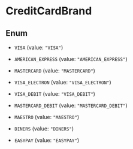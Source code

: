 

# CreditCardBrand

## Enum


* `VISA` (value: `"VISA"`)

* `AMERICAN_EXPRESS` (value: `"AMERICAN_EXPRESS"`)

* `MASTERCARD` (value: `"MASTERCARD"`)

* `VISA_ELECTRON` (value: `"VISA_ELECTRON"`)

* `VISA_DEBIT` (value: `"VISA_DEBIT"`)

* `MASTERCARD_DEBIT` (value: `"MASTERCARD_DEBIT"`)

* `MAESTRO` (value: `"MAESTRO"`)

* `DINERS` (value: `"DINERS"`)

* `EASYPAY` (value: `"EASYPAY"`)



